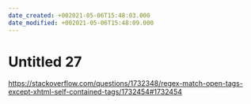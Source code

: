 ```yaml
---
date_created: +002021-05-06T15:48:03.000
date_modified: +002021-05-06T15:48:09.000
---
```


# Untitled 27

https://stackoverflow.com/questions/1732348/regex-match-open-tags-except-xhtml-self-contained-tags/1732454#1732454

